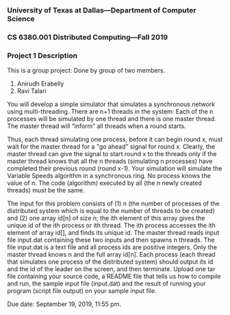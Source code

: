 ### University of Texas at Dallas—Department of Computer Science 
### CS 6380.001 Distributed Computing—Fall 2019
### Project 1 Description

This is a group project: 
Done by group of two members.
1) Anirudh Erabelly
2) Ravi Talari

You will develop a simple simulator that simulates a synchronous network using multi-threading. 
There are n+1 threads in the system: Each of the n processes will be simulated by one thread and there is one master thread. 
The master thread will “inform” all threads when a round starts.

Thus, each thread simulating one process, before it can begin round x, must wait for the master thread for a "go ahead" signal for round x. 
Clearly, the master thread can give the signal to start round x to the threads only if the master thread knows that all the n threads (simulating n processes) have completed their previous round (round x-1).
Your simulation will simulate the Variable Speeds algorithm in a synchronous ring. 
No process knows the value of n. The code (algorithm) executed by all (the n newly created threads) must be the same.

The input for this problem consists of (1) n (the number of processes of the distributed system which is equal to the number of threads to be created) and (2) one array id[n] of size n; 
the ith element of this array gives the unique id of the ith process or ith thread. 
The ith process accesses the ith element of array id[], and finds its unique id.
The master thread reads input file input.dat containing these two inputs and then spawns n threads. 
The file input.dat is a text file and all process ids are positive integers. Only the master thread knows n and the full array id[n].
Each process (each thread that simulates one process of the distributed system) should output its id and the id of the leader on the screen, and then terminate.
Upload one tar file containing your source code, a README file that tells us how to compile and run, the sample input file (input.dat) and the result of running your program (script file output) on your sample input file.

Due date: September 19, 2019, 11:55 pm.